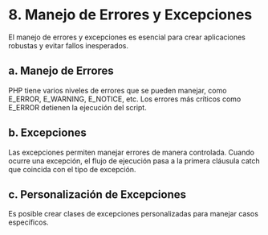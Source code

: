 # 8. Manejo de Errores y Excepciones
El manejo de errores y excepciones es esencial para crear aplicaciones robustas y evitar fallos inesperados.

## a. Manejo de Errores
PHP tiene varios niveles de errores que se pueden manejar, como E_ERROR, E_WARNING, E_NOTICE, etc. Los errores más críticos como E_ERROR detienen la ejecución del script.

## b. Excepciones
Las excepciones permiten manejar errores de manera controlada. Cuando ocurre una excepción, el flujo de ejecución pasa a la primera cláusula catch que coincida con el tipo de excepción.

## c. Personalización de Excepciones
Es posible crear clases de excepciones personalizadas para manejar casos específicos.